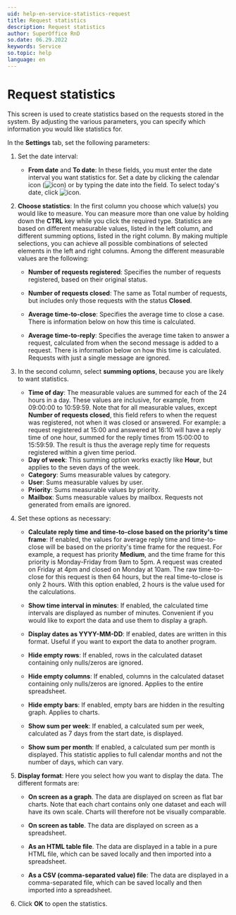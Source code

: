 ```yaml
---
uid: help-en-service-statistics-request
title: Request statistics
description: Request statistics
author: SuperOffice RnD
so.date: 06.29.2022
keywords: Service
so.topic: help
language: en
---
```


# Request statistics

This screen is used to create statistics based on the requests stored in the system. By adjusting the various parameters, you can specify which information you would like statistics for.

In the **Settings** tab, set the following parameters:

1. Set the date interval:
    * **From date** and **To date**: In these fields, you must enter the date interval you want statistics for. Set a date by clicking the calendar icon (![icon][img1]) or by typing the date into the field. To select today's date, click ![icon][img2].

2. **Choose statistics**: In the first column you choose which value(s) you would like to measure. You can measure more than one value by holding down the **CTRL** key while you click the required type. Statistics are based on different measurable values, listed in the left column, and different summing options, listed in the right column. By making multiple selections, you can achieve all possible combinations of selected elements in the left and right columns. Among the different measurable values are the following:

    * **Number of requests registered**: Specifies the number of requests registered, based on their original status.

    * **Number of requests closed**: The same as Total number of requests, but includes only those requests with the status **Closed**.

    * **Average time-to-close**: Specifies the average time to close a case. There is information below on how this time is calculated.

    * **Average time-to-reply**: Specifies the average time taken to answer a request, calculated from when the second message is added to a request. There is information below on how this time is calculated. Requests with just a single message are ignored.

3. In the second column, select **summing options**, because you are likely to want statistics.

    * **Time of day**: The measurable values are summed for each of the 24 hours in a day. These values are inclusive, for example, from 09:00:00 to 10:59:59. Note that for all measurable values, except **Number of requests closed**, this field refers to when the request was registered, not when it was closed or answered. For example: a request registered at 15:00 and answered at 16:10 will have a reply time of one hour, summed for the reply times from 15:00:00 to 15:59:59. The result is thus the average reply time for requests registered within a given time period.
    * **Day of week**: This summing option works exactly like **Hour**, but applies to the seven days of the week.
    * **Category**: Sums measurable values by category.
    * **User**: Sums measurable values by user.
    * **Priority**: Sums measurable values by priority.
    * **Mailbox**: Sums measurable values by mailbox. Requests not generated from emails are ignored.

4. Set these options as necessary:

    * **Calculate reply time and time-to-close based on the priority's time frame**: If enabled, the values for average reply time and time-to-close will be based on the priority's time frame for the request. For example, a request has priority **Medium**, and the time frame for this priority is Monday-Friday from 9am to 5pm. A request was created on Friday at 4pm and closed on Monday at 10am. The raw time-to-close for this request is then 64 hours, but the real time-to-close is only 2 hours. With this option enabled, 2 hours is the value used for the calculations.

    * **Show time interval in minutes**: If enabled, the calculated time intervals are displayed as number of minutes. Convenient if you would like to export the data and use them to display a graph.

    * **Display dates as YYYY-MM-DD**: If enabled, dates are written in this format. Useful if you want to export the data to another program.

    * **Hide empty rows**: If enabled, rows in the calculated dataset containing only nulls/zeros are ignored.

    * **Hide empty columns**: If enabled, columns in the calculated dataset containing only nulls/zeros are ignored. Applies to the entire spreadsheet.

    * **Hide empty bars**: If enabled, empty bars are hidden in the resulting graph. Applies to charts.

    * **Show sum per week**: If enabled, a calculated sum per week, calculated as 7 days from the start date, is displayed.

    * **Show sum per month**: If enabled, a calculated sum per month is displayed. This statistic applies to full calendar months and not the number of days, which can vary.

5. **Display format**: Here you select how you want to display the data. The different formats are:

    * **On screen as a graph**. The data are displayed on screen as flat bar charts. Note that each chart contains only one dataset and each will have its own scale. Charts will therefore not be visually comparable.

    * **On screen as table**. The data are displayed on screen as a spreadsheet.

    * **As an HTML table file**. The data are displayed in a table in a pure HTML file, which can be saved locally and then imported into a spreadsheet.

    * **As a CSV (comma-separated value) file**: The data are displayed in a comma-separated file, which can be saved locally and then imported into a spreadsheet.

6. Click **OK** to open the statistics.

<!-- Referenced links -->

<!-- Referenced images -->
[img1]: ../../../../../../common/icons/diaryblack.png
[img2]: ../../../../../../common/icons/now.png
